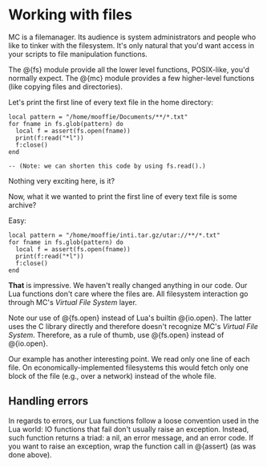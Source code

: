 
# Working with files

MC is a filemanager. Its audience is system administrators and people
who like to tinker with the filesystem. It's only natural that you'd
want access in your scripts to file manipulation functions.

The @{fs} module provide all the lower level functions, POSIX-like,
you'd normally expect. The @{mc} module provides a few higher-level
functions (like copying files and directories).

Let's print the first line of every text file in the home directory:

    local pattern = "/home/mooffie/Documents/**/*.txt"
    for fname in fs.glob(pattern) do
      local f = assert(fs.open(fname))
      print(f:read("*l"))
      f:close()
    end

    -- (Note: we can shorten this code by using fs.read().)

Nothing very exciting here, is it?

Now, what it we wanted to print the first line of every text file is some archive?

Easy:

    local pattern = "/home/mooffie/inti.tar.gz/utar://**/*.txt"
    for fname in fs.glob(pattern) do
      local f = assert(fs.open(fname))
      print(f:read("*l"))
      f:close()
    end

**That** is impressive. We haven't really changed anything in our code.
Our Lua functions don't care where the files are. All filesystem
interaction go through MC's *Virtual File System* layer.

Note our use of @{fs.open} instead of Lua's builtin @{io.open}. The
latter uses the C library directly and therefore doesn't recognize MC's
_Virtual File System_. Therefore, as a rule of thumb, use @{fs.open}
instead of @{io.open}.

Our example has another interesting point. We read only one line of each
file. On economically-implemented filesystems this would fetch only one
block of the file (e.g., over a network) instead of the whole file.

## Handling errors

In regards to errors, our Lua functions follow a loose convention used
in the Lua world: IO functions that fail don't usually raise an
exception. Instead, such function returns a triad: a nil, an error
message, and an error code. If you want to raise an exception, wrap the
function call in @{assert} (as was done above).

